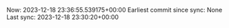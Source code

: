 Now: 2023-12-18 23:36:55.539175+00:00 Earliest commit since sync: None Last sync: 2023-12-18 23:30:20+00:00
